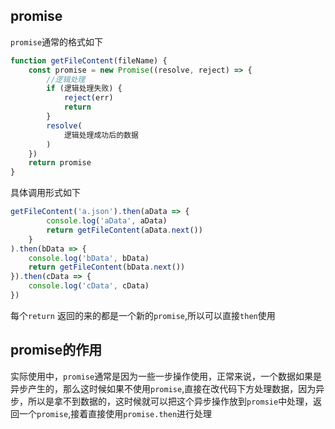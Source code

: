 ## promise

`promise`通常的格式如下

```js
function getFileContent(fileName) {
    const promise = new Promise((resolve, reject) => {
        //逻辑处理
        if (逻辑处理失败) {
            reject(err)
            return 
        }
        resolve(
            逻辑处理成功后的数据
        )
    })
    return promise
}

```

具体调用形式如下

```js
getFileContent('a.json').then(aData => {
        console.log('aData', aData)
        return getFileContent(aData.next())
    }
).then(bData => {
    console.log('bData', bData)
    return getFileContent(bData.next())
}).then(cData => {
    console.log('cData', cData)
})
```

每个`return` 返回的来的都是一个新的`promise`,所以可以直接`then`使用

## promise的作用

实际使用中，`promise`通常是因为一些一步操作使用，正常来说，一个数据如果是异步产生的，那么这时候如果不使用`promise`,直接在改代码下方处理数据，因为异步，所以是拿不到数据的，这时候就可以把这个异步操作放到`promsie`中处理，返回一个`promise`,接着直接使用`promise.then`进行处理

